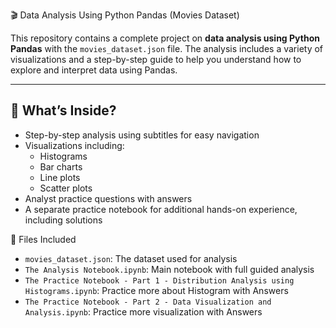 🎬 Data Analysis Using Python Pandas (Movies Dataset)

This repository contains a complete project on **data analysis using Python Pandas** with the `movies_dataset.json` file. The analysis includes a variety of visualizations and a step-by-step guide to help you understand how to explore and interpret data using Pandas.

---

## 📌 What’s Inside?

- Step-by-step analysis using subtitles for easy navigation
- Visualizations including:
  - Histograms
  - Bar charts
  - Line plots
  - Scatter plots
- Analyst practice questions with answers
- A separate practice notebook for additional hands-on experience, including solutions


📂 Files Included

- `movies_dataset.json`: The dataset used for analysis  
- `The Analysis Notebook.ipynb`: Main notebook with full guided analysis  
- `The Practice Notebook - Part 1 - Distribution Analysis using Histograms.ipynb`: Practice more about Histogram with Answers
- `The Practice Notebook - Part 2 - Data Visualization and Analysis.ipynb`: Practice more visualization with Answers
